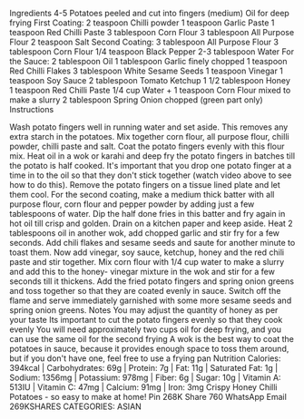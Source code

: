 Ingredients
4-5 Potatoes peeled and cut into fingers (medium)
Oil for deep frying
First Coating:
2 teaspoon Chilli powder
1 teaspoon Garlic Paste
1 teaspoon Red Chilli Paste
3 tablespoon Corn Flour
3 tablespoon All Purpose Flour
2 teaspoon Salt
Second Coating:
3 tablespoon All Purpose Flour
3 tablespoon Corn Flour
1/4 teaspoon Black Pepper
2-3 tablespoon Water
For the Sauce:
2 tablespoon Oil
1 tablespoon Garlic finely chopped
1 teaspoon Red Chilli Flakes
3 tablespoon White Sesame Seeds
1 teaspoon Vinegar
1 teaspoon Soy Sauce
2 tablespoon Tomato Ketchup
1 1/2 tablespoon Honey
1 teaspoon Red Chilli Paste
1/4 cup Water + 1 teaspoon Corn Flour mixed to make a slurry
2 tablespoon Spring Onion chopped (green part only)
Instructions

Wash potato fingers well in running water and set aside. This removes any extra starch in the potatoes.
Mix together corn flour, all purpose flour, chilli powder, chilli paste and salt. Coat the potato fingers evenly with this flour mix. Heat oil in a wok or karahi and deep fry the potato fingers in batches till the potato is half cooked. It's important that you drop one potato finger at a time in to the oil so that they don't stick together (watch video above to see how to do this). Remove the potato fingers on a tissue lined plate and let them cool.
For the second coating, make a medium thick batter with all purpose flour, corn flour and pepper powder by adding just a few tablespoons of water. Dip the half done fries in this batter and fry again in hot oil till crisp and golden. Drain on a kitchen paper and keep aside.
Heat 2 tablespoons oil in another wok, add chopped garlic and stir fry for a few seconds. Add chili flakes and sesame seeds and saute for another minute to toast them. Now add vinegar, soy sauce, ketchup, honey and the red chili paste and stir together. Mix corn flour with 1/4 cup water to make a slurry and add this to the honey- vinegar mixture in the wok and stir for a few seconds till it thickens.
Add the fried potato fingers and spring onion greens and toss together so that they are coated evenly in sauce. Switch off the flame and serve immediately garnished with some more sesame seeds and spring onion greens.
Notes
You may adjust the quantity of honey as per your taste
Its important to cut the potato fingers evenly so that they cook evenly
You will need approximately two cups oil for deep frying, and you can use the same oil for the second frying
A wok is the best way to coat the potatoes in sauce, because it provides enough space to toss them around, but if you don't have one, feel free to use a frying pan
Nutrition
Calories: 394kcal | Carbohydrates: 69g | Protein: 7g | Fat: 11g | Saturated Fat: 1g | Sodium: 1356mg | Potassium: 978mg | Fiber: 6g | Sugar: 10g | Vitamin A: 513IU | Vitamin C: 47mg | Calcium: 91mg | Iron: 3mg
Crispy Honey Chilli Potatoes - so easy to make at home!
Pin
268K
Share
760
WhatsApp
Email
269KSHARES
CATEGORIES: ASIAN

